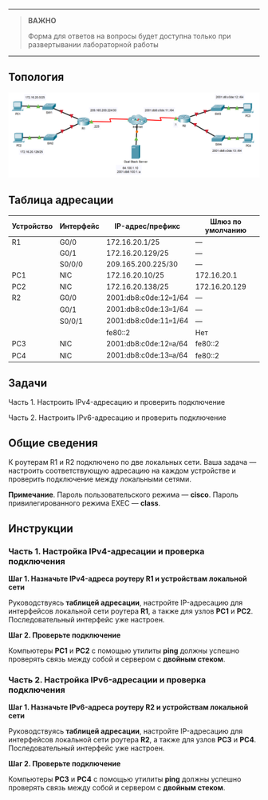 
---

> **ВАЖНО**
> 
> Форма для ответов на вопросы будет доступна только при развертывании лабораторной работы 

---

## Топология

![](./assets/topology.png)

## Таблица адресации

| Устройство | Интерфейс | IP-адрес/префикс      | Шлюз по умолчанию |
|------------|-----------|-----------------------|-------------------|
| R1         | G0/0      | 172.16.20.1/25        | —                 |
|            | G0/1      | 172.16.20.129/25      | —                 |
|            | S0/0/0    | 209.165.200.225/30    | —                 |
| PC1        | NIC       | 172.16.20.10/25       | 172.16.20.1       |
| PC2        | NIC       | 172.16.20.138/25      | 172.16.20.129     |
| R2         | G0/0      | 2001:db8:c0de:12።1/64 | —                 |
|            | G0/1      | 2001:db8:c0de:13።1/64 | —                 |
|            | S0/0/1    | 2001:db8:c0de:11።1/64 | —                 |
|            |           | fe80::2               | Нет               |
| PC3        | NIC       | 2001:db8:c0de:12።а/64 | fe80::2           |
| PC4        | NIC       | 2001:db8:c0de:13።а/64 | fe80::2           |

## Задачи

Часть 1. Настроить IPv4-адресацию и проверить подключение

Часть 2. Настроить IPv6-адресацию и проверить подключение


## Общие сведения

К роутерам R1 и R2 подключено по две локальных сети. Ваша задача — настроить соответствующую адресацию на каждом устройстве и проверить подключение между локальными сетями.

**Примечание**. Пароль пользовательского режима — **cisco**. Пароль привилегированного режима EXEC — **class**.

## Инструкции

### Часть 1. Настройка IPv4-адресации и проверка подключения

**Шаг 1. Назначьте IPv4-адреса роутеру R1 и устройствам локальной сети**

Руководствуясь **таблицей адресации**, настройте IP-адресацию для интерфейсов локальной сети роутера **R1**, а также для узлов **PC1** и **PC2**. Последовательный интерфейс уже настроен.

**Шаг 2. Проверьте подключение**

Компьютеры **PC1** и **PC2** с помощью утилиты **ping** должны успешно проверять связь между собой и сервером с **двойным стеком**.

### Часть 2. Настройка IPv6-адресации и проверка подключения

**Шаг 1. Назначьте IPv6-адреса роутеру R2 и устройствам локальной сети**

Руководствуясь **таблицей адресации**, настройте IP-адресацию для интерфейсов локальной сети роутера **R2**, а также для узлов **PC3** и **PC4**. Последовательный интерфейс уже настроен.

**Шаг 2. Проверьте подключение**

Компьютеры **PC3** и **PC4** с помощью утилиты **ping** должны успешно проверять связь между собой и сервером с **двойным стеком**.

<!-- [Скачать файл Packet Tracer для локального запуска](./assets/1.4.7-lab.pka) -->
